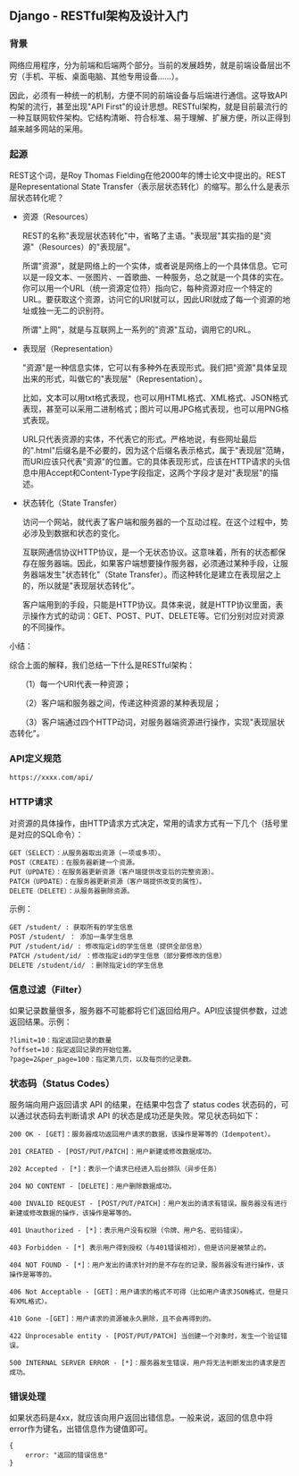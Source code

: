 ## Django - RESTful架构及设计入门

### 背景

网络应用程序，分为前端和后端两个部分。当前的发展趋势，就是前端设备层出不穷（手机、平板、桌面电脑、其他专用设备......）。

因此，必须有一种统一的机制，方便不同的前端设备与后端进行通信。这导致API构架的流行，甚至出现"API First"的设计思想。RESTful架构，就是目前最流行的一种互联网软件架构。它结构清晰、符合标准、易于理解、扩展方便，所以正得到越来越多网站的采用。

### 起源

REST这个词，是Roy Thomas Fielding在他2000年的博士论文中提出的。REST是Representational State Transfer（表示层状态转化）的缩写。那么什么是表示层状态转化呢？

- 资源（Resources）

	REST的名称"表现层状态转化"中，省略了主语。"表现层"其实指的是"资源"（Resources）的"表现层"。

	所谓"资源"，就是网络上的一个实体，或者说是网络上的一个具体信息。它可以是一段文本、一张图片、一首歌曲、一种服务，总之就是一个具体的实在。你可以用一个URL（统一资源定位符）指向它，每种资源对应一个特定的URL。要获取这个资源，访问它的URI就可以，因此URI就成了每一个资源的地址或独一无二的识别符。

	所谓"上网"，就是与互联网上一系列的"资源"互动，调用它的URL。

- 表现层（Representation）

	"资源"是一种信息实体，它可以有多种外在表现形式。我们把"资源"具体呈现出来的形式，叫做它的"表现层"（Representation）。
	
	比如，文本可以用txt格式表现，也可以用HTML格式、XML格式、JSON格式表现，甚至可以采用二进制格式；图片可以用JPG格式表现，也可以用PNG格式表现。
	
	URL只代表资源的实体，不代表它的形式。严格地说，有些网址最后的".html"后缀名是不必要的，因为这个后缀名表示格式，属于"表现层"范畴，而URI应该只代表"资源"的位置。它的具体表现形式，应该在HTTP请求的头信息中用Accept和Content-Type字段指定，这两个字段才是对"表现层"的描述。

- 状态转化（State Transfer）

	访问一个网站，就代表了客户端和服务器的一个互动过程。在这个过程中，势必涉及到数据和状态的变化。
	
	互联网通信协议HTTP协议，是一个无状态协议。这意味着，所有的状态都保存在服务器端。因此，如果客户端想要操作服务器，必须通过某种手段，让服务器端发生"状态转化"（State Transfer）。而这种转化是建立在表现层之上的，所以就是"表现层状态转化"。
	
	客户端用到的手段，只能是HTTP协议。具体来说，就是HTTP协议里面，表示操作方式的动词：GET、POST、PUT、DELETE等。它们分别对应对资源的不同操作。

小结：

综合上面的解释，我们总结一下什么是RESTful架构：

　　（1）每一个URI代表一种资源；

　　（2）客户端和服务器之间，传递这种资源的某种表现层；

　　（3）客户端通过四个HTTP动词，对服务器端资源进行操作，实现"表现层状态转化"。

### API定义规范

	https://xxxx.com/api/

### HTTP请求

对资源的具体操作，由HTTP请求方式决定，常用的请求方式有一下几个（括号里是对应的SQL命令）：

	GET（SELECT）：从服务器取出资源（一项或多项）。
	POST（CREATE）：在服务器新建一个资源。
	PUT（UPDATE）：在服务器更新资源（客户端提供改变后的完整资源）。
	PATCH（UPDATE）：在服务器更新资源（客户端提供改变的属性）。
	DELETE（DELETE）：从服务器删除资源。

示例：

	GET /student/ : 获取所有的学生信息
	POST /student/ ： 添加一条学生信息
	PUT /student/id/ : 修改指定id的学生信息（提供全部信息）
	PATCH /student/id/ ：修改指定id的学生信息（部分要修改的信息）
	DELETE /student/id/ ：删除指定id的学生信息

### 信息过滤（Filter）

如果记录数量很多，服务器不可能都将它们返回给用户。API应该提供参数，过滤返回结果。示例：

	?limit=10：指定返回记录的数量
	?offset=10：指定返回记录的开始位置。
	?page=2&per_page=100：指定第几页，以及每页的记录数。

### 状态码（Status Codes）

服务端向用户返回请求 API 的结果，在结果中包含了 status codes 状态码的，可以通过状态码去判断请求 API 的状态是成功还是失败。常见状态码如下：

	200 OK - [GET]：服务器成功返回用户请求的数据，该操作是幂等的（Idempotent）。
	
	201 CREATED - [POST/PUT/PATCH]：用户新建或修改数据成功。
	
	202 Accepted - [*]：表示一个请求已经进入后台排队（异步任务）
	
	204 NO CONTENT - [DELETE]：用户删除数据成功。
	
	400 INVALID REQUEST - [POST/PUT/PATCH]：用户发出的请求有错误，服务器没有进行新建或修改数据的操作，该操作是幂等的。
	
	401 Unauthorized - [*]：表示用户没有权限（令牌、用户名、密码错误）。
	
	403 Forbidden - [*] 表示用户得到授权（与401错误相对），但是访问是被禁止的。
	
	404 NOT FOUND - [*]：用户发出的请求针对的是不存在的记录，服务器没有进行操作，该操作是幂等的。
	
	406 Not Acceptable - [GET]：用户请求的格式不可得（比如用户请求JSON格式，但是只有XML格式）。
	
	410 Gone -[GET]：用户请求的资源被永久删除，且不会再得到的。
	
	422 Unprocesable entity - [POST/PUT/PATCH] 当创建一个对象时，发生一个验证错误。
	
	500 INTERNAL SERVER ERROR - [*]：服务器发生错误，用户将无法判断发出的请求是否成功。

### 错误处理

如果状态码是4xx，就应该向用户返回出错信息。一般来说，返回的信息中将error作为键名，出错信息作为键值即可。

	{
	    error: "返回的错误信息"
	}
